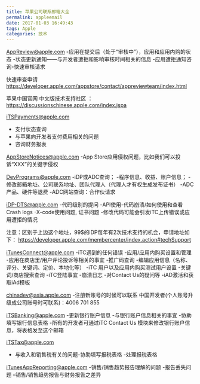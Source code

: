 ```yaml
---
title: 苹果公司联系邮箱大全
permalink: appleemail
date: 2017-01-03 16:49:43
tags: Apple
categories: 技术
---
```



AppReview@apple.com
-应用在提交后（处于“审核中”），应用和应用内购的状态
-状态更新通知——与开发者遭拒和影响审核时间相关的信息
-应用遭拒通知咨询-快速审核请求

快速审查申请
https://developer.apple.com/appstore/contact/appreviewteam/index.html

苹果中国官网 中文版技术支持社区 ：
https://discussionschinese.apple.com/index.jspa

iTSPayments@apple.com
- 支付状态查询
- 与苹果向开发者支付费用相关的问题
- 咨询财务报表

AppStoreNotices@apple.com
-App Store应用侵权问题，比如我们可以投诉“XXX”的关键字侵权

DevPrograms@apple.com
-iDP或ADC查询；
-程序信息、收益、账户信息；
-修改邮箱地址、公司联系地址、团队代理人（代理人才有权生成发布证书）
-ADC产品、硬件等退费
-ADC网站查询：合作伙请求

iDP-DTS@apple.com
-代码级别的提问
-API使用-代码崩溃/如何使用和查看Crash logs
-X-code使用问题, 证书问题
-修改代码可能会引发iTC上传错误或应用遭拒的情况

注意：区别于上边这个地址，99$的iDP每年有2次技术支持的机会，申请地址如下：
https://developer.apple.com/membercenter/index.action#techSupport

iTunesConnect@apple.com
-iTC遇到的任何错误
-应用/应用内购买设置和管理
-应用在商店里/用户评论投诉等相关的事宜
-推广码查询
-编辑应用信息（名称、评分、关键词、定价、本地化等）
-iTC 用户以及应用内购买测试用户设置
-关键词/商店搜索查询
-iTC登陆事宜
-崩溃日志
-对Contact Us的疑问等
-iAD激活和获取iAd模板

chinadev@asia.apple.com
-注册新账号的时候可以联系
中国开发者(个人账号升级成公司账号时可联系)：4006 701 855

iTSBanking@apple.com
-更新银行账户信息
-与银行账户信息相关的事宜
-协助填写银行信息表格
-所有的开发者可通过iTC Contact Us 模块来修改银行账户信息，将表格发至这个邮箱

iTSTax@apple.com
- 与收入和销售税有关的问题-协助填写报税表格
-处理报税表格

iTunesAppReporting@apple.com
-销售/销售趋势报告理解的问题
-报告丢失问题
–销售/销售趋势报告与财务报告之差异 


